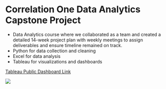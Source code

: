 
# Correlation One Data Analytics Capstone Project
 
- Data Analytics course where we collaborated as a team and created a detailed 14-week project plan with weekly meetings to assign deliverables and ensure timeline  remained on track.
- Python for data collection and cleaning 
- Excel for data analysis
- Tableau for visualizations and dashboards

[Tableau Public Dashboard Link](https://public.tableau.com/app/profile/james3436/viz/Team_103_CapStone_Project_Dashboard/Main)

<div class='tableauPlaceholder' id='viz1660068947143' style='position: relative'><noscript><a href='#'><img alt=' ' src='https:&#47;&#47;public.tableau.com&#47;static&#47;images&#47;Te&#47;Team_103_CapStone_Project_Dashboard&#47;Main&#47;1_rss.png' style='border: none' /></a></noscript><object class='tableauViz'  style='display:none;'><param name='host_url' value='https%3A%2F%2Fpublic.tableau.com%2F' /> <param name='embed_code_version' value='3' /> <param name='site_root' value='' /><param name='name' value='Team_103_CapStone_Project_Dashboard&#47;Main' /><param name='tabs' value='yes' /><param name='toolbar' value='yes' /><param name='static_image' value='https:&#47;&#47;public.tableau.com&#47;static&#47;images&#47;Te&#47;Team_103_CapStone_Project_Dashboard&#47;Main&#47;1.png' /> <param name='animate_transition' value='yes' /><param name='display_static_image' value='yes' /><param name='display_spinner' value='yes' /><param name='display_overlay' value='yes' /><param name='display_count' value='yes' /><param name='language' value='en-US' /></object></div>               
